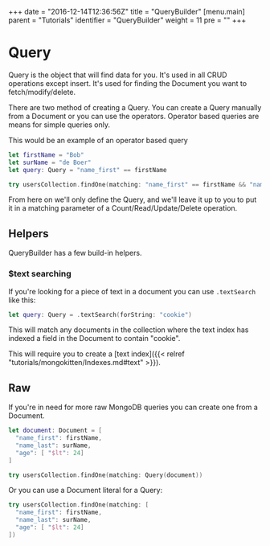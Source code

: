 +++
date = "2016-12-14T12:36:56Z"
title = "QueryBuilder"
[menu.main]
  parent = "Tutorials"
  identifier = "QueryBuilder"
  weight = 11
  pre = "<i class='fa'></i>"
+++

# Query

Query is the object that will find data for you. It's used in all CRUD operations except insert. It's used for finding the Document you want to fetch/modify/delete.

There are two method of creating a Query. You can create a Query manually from a Document or you can use the operators. Operator based queries are means for simple queries only.

This would be an example of an operator based query

```swift
let firstName = "Bob"
let surName = "de Boer"
let query: Query = "name_first" == firstName

try usersCollection.findOne(matching: "name_first" == firstName && "name_last" == surName && "age" < 24)
```

From here on we'll only define the Query, and we'll leave it up to you to put it in a matching parameter of a Count/Read/Update/Delete operation.

## Helpers

QueryBuilder has a few build-in helpers.

### $text searching

If you're looking for a piece of text in a document you can use `.textSearch` like this:

```swift
let query: Query = .textSearch(forString: "cookie")
```

This will match any documents in the collection where the text index has indexed a field in the Document to contain "cookie".

This will require you to create a [text index]({{< relref "tutorials/mongokitten/Indexes.md#text" >}}).

## Raw

If you're in need for more raw MongoDB queries you can create one from a Document.

```swift
let document: Document = [
  "name_first": firstName,
  "name_last": surName,
  "age": [ "$lt": 24]
]

try usersCollection.findOne(matching: Query(document))
```

Or you can use a Document literal for a Query:

```swift
try usersCollection.findOne(matching: [
  "name_first": firstName,
  "name_last": surName,
  "age": [ "$lt": 24]
])
```
